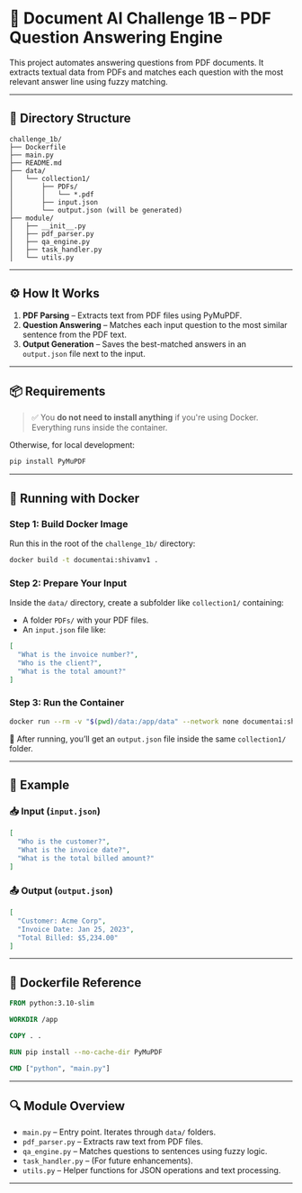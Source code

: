 
# 📄 Document AI Challenge 1B – PDF Question Answering Engine

This project automates answering questions from PDF documents. It extracts textual data from PDFs and matches each question with the most relevant answer line using fuzzy matching.

---

## 📁 Directory Structure

```
challenge_1b/
├── Dockerfile
├── main.py
├── README.md
├── data/
│   └── collection1/
│       ├── PDFs/
│       │   └── *.pdf
│       ├── input.json
│       └── output.json (will be generated)
├── module/
│   ├── __init__.py
│   ├── pdf_parser.py
│   ├── qa_engine.py
│   ├── task_handler.py
│   └── utils.py
```

---

## ⚙️ How It Works

1. **PDF Parsing** – Extracts text from PDF files using PyMuPDF.
2. **Question Answering** – Matches each input question to the most similar sentence from the PDF text.
3. **Output Generation** – Saves the best-matched answers in an `output.json` file next to the input.

---

## 📦 Requirements

> ✅ You **do not need to install anything** if you're using Docker. Everything runs inside the container.

Otherwise, for local development:

```bash
pip install PyMuPDF
```

---

## 🐳 Running with Docker

### Step 1: Build Docker Image

Run this in the root of the `challenge_1b/` directory:

```bash
docker build -t documentai:shivamv1 .
```

### Step 2: Prepare Your Input

Inside the `data/` directory, create a subfolder like `collection1/` containing:

- A folder `PDFs/` with your PDF files.
- An `input.json` file like:

```json
[
  "What is the invoice number?",
  "Who is the client?",
  "What is the total amount?"
]
```

### Step 3: Run the Container

```bash
docker run --rm -v "$(pwd)/data:/app/data" --network none documentai:shivamv1
```

📂 After running, you’ll get an `output.json` file inside the same `collection1/` folder.

---

## 🧠 Example

### 📥 Input (`input.json`)

```json
[
  "Who is the customer?",
  "What is the invoice date?",
  "What is the total billed amount?"
]
```

### 📤 Output (`output.json`)

```json
[
  "Customer: Acme Corp",
  "Invoice Date: Jan 25, 2023",
  "Total Billed: $5,234.00"
]
```

---

## 🧾 Dockerfile Reference

```dockerfile
FROM python:3.10-slim

WORKDIR /app

COPY . .

RUN pip install --no-cache-dir PyMuPDF

CMD ["python", "main.py"]
```

---

## 🔍 Module Overview

- `main.py` – Entry point. Iterates through `data/` folders.
- `pdf_parser.py` – Extracts raw text from PDF files.
- `qa_engine.py` – Matches questions to sentences using fuzzy logic.
- `task_handler.py` – (For future enhancements).
- `utils.py` – Helper functions for JSON operations and text processing.

---


